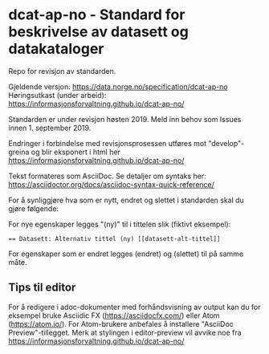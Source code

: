 # dcat-ap-no - Standard for beskrivelse av datasett og datakataloger

Repo for revisjon av standarden.

Gjeldende versjon: https://data.norge.no/specification/dcat-ap-no  
Høringsutkast (under arbeid): https://informasjonsforvaltning.github.io/dcat-ap-no/  

Standarden er under revisjon høsten 2019. Meld inn behov som Issues innen 1. september 2019.

Endringer i forbindelse med revisjonsprosessen utføres mot "develop"-greina og blir eksponert i html her https://informasjonsforvaltning.github.io/dcat-ap-no/  

Tekst formateres som AsciiDoc. Se detaljer om syntaks her: https://asciidoctor.org/docs/asciidoc-syntax-quick-reference/

For å synliggjøre hva som er nytt, endret og slettet i standarden skal du gjøre følgende:

For nye egenskaper legges "(ny)" til i tittelen slik (fiktivt eksempel):
````
== Datasett: Alternativ tittel (ny) [[datasett-alt-tittel]]
````
For egenskaper som er endret legges (endret) og (slettet) til på samme måte.

## Tips til editor

For å redigere i adoc-dokumenter med forhåndsvisning av output kan du for eksempel bruke Asciidic FX  (https://asciidocfx.com/) eller Atom (https://atom.io/). For Atom-brukere anbefales å installere  "AsciiDoc Preview"-tillegget. Merk at stylingen i editor-preview vil avvike noe fra https://informasjonsforvaltning.github.io/dcat-ap-no/
